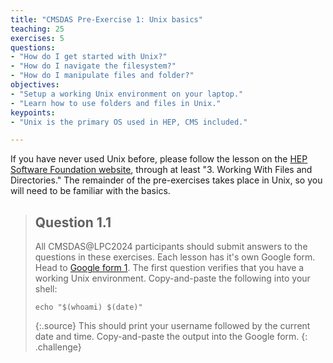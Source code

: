 ```yaml
---
title: "CMSDAS Pre-Exercise 1: Unix basics"
teaching: 25
exercises: 5
questions:
- "How do I get started with Unix?"
- "How do I navigate the filesystem?"
- "How do I manipulate files and folder?"
objectives:
- "Setup a working Unix environment on your laptop."
- "Learn how to use folders and files in Unix."
keypoints:
- "Unix is the primary OS used in HEP, CMS included."

---
```


If you have never used Unix before, please follow the lesson on the [HEP Software Foundation website](https://swcarpentry.github.io/shell-novice/03-create.html), through at least "3. Working With Files and Directories." The remainder of the pre-exercises takes place in Unix, so you will need to be familiar with the basics. 

> ## Question 1.1
> All CMSDAS@LPC2024 participants should submit answers to the questions in these exercises. Each lesson has it's own Google form. Head to [Google form 1][Set1_form]. The first question verifies that you have a working Unix environment. Copy-and-paste the following into your shell:
> ~~~shell
> echo "$(whoami) $(date)"
> ~~~
> {:.source}
> This should print your username followed by the current date and time. Copy-and-paste the output into the Google form. 
{: .challenge}

[Set1_form]: https://forms.gle/hK38xSuBXvzYBhJe6

